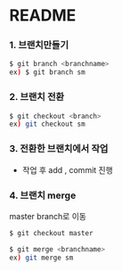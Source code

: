# README

### 1. 브랜치만들기

```bash
$ git branch <branchname>
ex) $ git branch sm
```

### 2. 브랜치 전환

```bash
$ git checkout <branch>
ex) git checkout sm
```

### 3. 전환한 브랜치에서 작업

- 작업 후 add , commit 진행

### 4. 브랜치 merge

master branch로 이동

```bash
$ git checkout master
```

```bash
$ git merge <branchname>
ex) git merge sm
```



